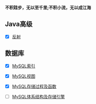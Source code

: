 **不积跬步，无以至千里;不积小流，无以成江海**



## Java高级

- [x] [反射](./Java高级/Java反射.md)

## 数据库

- [x] [MySQL索引](./数据库/MySQL索引.md)
- [x] [MySQL视图](./数据库/MySQL视图.md)
- [x] [MySQL存储过程及函数](./数据库/MySQL存储过程及函数.md)
- [ ] [MySQL体系结构及存储引擎](./数据库/MySQL体系结构及存储引擎.md)

